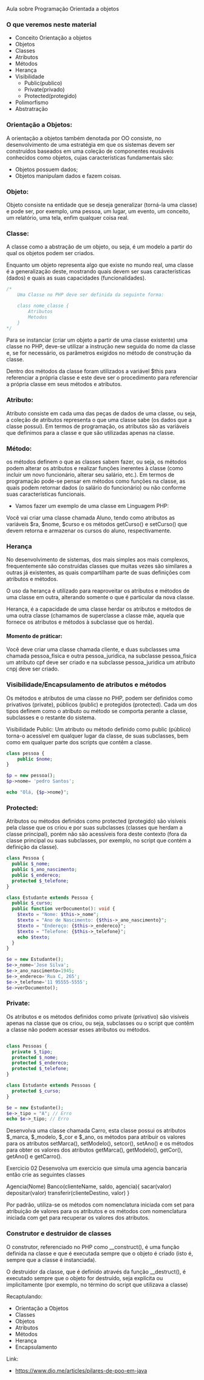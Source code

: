 Aula sobre Programação Orientada a objetos



### O que veremos neste material
- Conceito Orientação a objetos
- Objetos
- Classes
- Atributos
- Métodos
- Herança
- Visibilidade
    - Public(publico)
    - Private(privado)
    - Protected(protegido)
- Polimorfismo
- Abstratração




### Orientação a Objetos:

A orientação a objetos também denotada por OO consiste, no desenvolvimento de uma estratégia em que os
sistemas devem ser construídos baseados em uma coleção de componentes reusáveis conhecidos como objetos, cujas características
fundamentais são:

* Objetos possuem dados;
* Objetos manipulam dados e fazem coisas.


### Objeto:
Objeto consiste na entidade que
se deseja generalizar (torná-la uma classe) e pode ser, por exemplo,
uma pessoa, um lugar, um evento, um conceito, um relatório, uma
tela, enfim qualquer coisa real.


### Classe:
A classe como a abstração de um
objeto, ou seja, é um modelo a partir do qual os objetos podem ser
criados.

Enquanto um objeto representa algo que existe no mundo real,
uma classe é a generalização deste, mostrando quais devem ser suas
características (dados) e quais as suas capacidades (funcionalidades).

```php
/*  
    Uma Classe no PHP deve ser definida da seguinte forma: 

    class nome_classe {
        Atributos
        Metodos
    }
*/
```

Para se instanciar (criar um objeto a partir de uma classe existente)
uma classe no PHP, deve-se utilizar a instrução new seguida do nome da
classe e, se for necessário, os parâmetros exigidos no método de construção
da classe.

Dentro dos métodos da classe foram utilizados a variável
$this para referenciar a própria classe e este deve ser o procedimento
para referenciar a própria classe em seus métodos e atributos.


### Atributo:
Atributo consiste em cada uma das peças de dados de uma classe, ou
seja, a coleção de atributos representa o que uma classe sabe (os dados
que a classe possui). Em termos de programação, os atributos são as
variáveis que definimos para a classe e que são utilizadas apenas na
classe.

### Método:
os métodos definem o que as
classes sabem fazer, ou seja, os métodos podem alterar os atributos e
realizar funções inerentes à classe (como incluir um novo funcionário,
alterar seu salário, etc.). Em termos de programação pode-se pensar
em métodos como funções na classe, as quais podem retornar dados (o
salário do funcionário) ou não conforme suas características funcionais.

* Vamos fazer um exemplo de uma classe em Linguagem PHP:

Você vai criar uma classe chamada Aluno, tendo como atributos as variáveis
$ra, $nome, $curso e os métodos getCurso() e setCurso() que devem retorna e
armazenar os cursos do aluno, respectivamente.



### Herança
No desenvolvimento de sistemas, dos mais simples aos mais complexos,
frequentemente são construídas classes que muitas vezes são similares
a outras já existentes, as quais compartilham parte de suas definições
com atributos e métodos.

O uso da herança é utilizado para reaproveitar os atributos e métodos
de uma classe em outra, alterando somente o que é particular da nova classe.

Herança, é a capacidade de uma classe herdar os atributos e métodos
de uma outra classe (chamamos de superclasse a classe mãe, aquela que
fornece os atributos e métodos à subclasse que os herda).

#### Momento de práticar:
Você deve criar uma classe chamada cliente, e duas subclasses uma chamada pessoa_fisica e outra pessoa_juridica, na subclasse pessoa_fisica um atributo cpf deve ser criado e na subclasse pessoa_juridica um atributo cnpj deve ser criado.



### Visibilidade/Encapsulamento de atributos e métodos
Os métodos e atributos de uma classe no PHP, podem ser definidos como privativos
(private), públicos (public) e protegidos (protected).
Cada um dos tipos definem como o atributo ou método se comporta perante a
classe, subclasses e o restante do sistema.

Visibilidade Public:
Um atributo ou método definido como public (público) torna-o
acessível em qualquer lugar da classe, de suas subclasses, bem
como em qualquer parte dos scripts que contêm a classe.


```php
class pessoa {
    public $nome;
}

$p = new pessoa();
$p->nome= 'pedro Santos';

echo "Olá, {$p->nome}";

```

### Protected:
Atributos ou métodos definidos como protected (protegido) são visíveis
pela classe que os criou e por suas subclasses (classes que herdam a
classe principal), porém não são acessíveis fora deste contexto (fora da
classe principal ou suas subclasses, por exemplo, no script que contém
a definição da classe).

```php
class Pessoa {
  public $_nome;
  public $_ano_nascimento;
  public $_endereco;
  protected $_telefone;
}

class Estudante extends Pessoa {
  public $_curso;
  public function verDocumento(): void {
    $texto = "Nome: $this->_nome";
    $texto = "Ano de Nascimento: {$this->_ano_nascimento}";
    $texto = "Endereço: {$this->_endereco}";
    $texto = "Telefone: {$this->_telefone}";
    echo $texto;
  }
}

$e = new Estudante();
$e->_nome='Jose Silva';
$e->_ano_nascimento=1945;
$e->_endereco='Rua C, 265';
$e->_telefone='11 95555-5555';
$e->verDocumento();

```


### Private:
Os atributos e os métodos definidos como private (privativo) são
visíveis apenas na classe que os criou, ou seja, subclasses ou o script
que contêm a classe não podem acessar esses atributos ou métodos.


```php

class Pessoas {
  private $_tipo;
  protected $_nome;
  protected $_endereco;
  protected $_telefone;
}

class Estudante extends Pessoas {
  protected $_curso;
}

$e = new Estudante();
$e->_tipo = "A"; // Erro
echo $e->_tipo; // Erro

```




Desenvolva uma classe chamada Carro, esta classe possui os atributos $_marca,
$_modelo, $_cor e $_ano, os métodos para atribuir os valores para os
atributos setMarca(), setModelo(), setcor(), setAno() e os métodos para
obter os valores dos atributos getMarca(), getModelo(), getCor(), getAno()
e getCarro().



Exercicio 02
Desenvolva um exercicio que simula uma agencia bancaria então crie as 
seguintes classes

Agencia(Nome)
Banco(clienteName, saldo, agencia){
    sacar(valor)
    depositar(valor)
    transferir(clienteDestino, valor)
}





Por padrão, utiliza-se os métodos com nomenclatura
iniciada com set para atribuição de valores para os atributos e os
métodos com nomenclatura iniciada com get para recuperar os valores
dos atributos.


### Construtor e destruidor de classes

O construtor, referenciado no PHP como __construct(), é uma função
definida na classe e que é executada sempre que o objeto é criado
(isto é, sempre que a classe é instanciada).

O destruidor da classe, que é definido através da função __destruct(), 
é executado sempre que o objeto for destruído, seja explícita ou 
implicitamente (por exemplo, no término do script que utilizava a classe)



Recaptulando:
- Orientação a Objetos
- Classes
- Objetos
- Atributos
- Métodos
- Herança 
- Encapsulamento

Link:
- https://www.dio.me/articles/pilares-de-poo-em-java